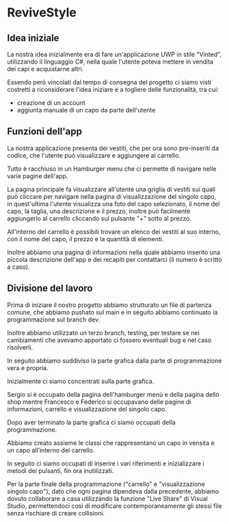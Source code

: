 # ReviveStyle
## Idea iniziale
La nostra idea inizialmente era di fare un'applicazione UWP in stile "Vinted", utilizzando il linguaggio C#, nella quale l'utente poteva mettere in vendita dei capi e
acquistarne altri.

Essendo però vincolati dal tempo di consegna del progetto ci siamo visti costretti a riconsiderare l'idea iniziare e a togliere delle funzionalità, tra cui:

- creazione di un account
- aggiunta manuale di un capo da parte dell'utente

## Funzioni dell'app
La nostra applicazione presenta dei vestiti, che per ora sono pre-inseriti da codice, che l'utente può visualizzare e aggiungere al carrello.

Tutto è racchiuso in un Hamburger menu che ci permette di navigare nelle varie pagine dell'app.

La pagina principale fa visualizzare all'utente una griglia di vestiti sui quali può cliccare per navigare nella pagina di visualizzazione del singolo capo, in quest'ultima 
l'utente visualizza una foto del capo selezionato, il nome del capo, la taglia, una descrizione e il prezzo, inoltre può facilmente aggiungerlo al carrello cliccando sul pulsante
"+" sotto al prezzo.

All'interno del carrello è possibili trovare un elenco dei vestiti al suo interno, con il nome del capo, il prezzo e la quantità di elementi.

Inoltre abbiamo una pagina di informazioni nella quale abbiamo inserito una piccola descrizione dell'app e dei recapiti per contattarci (il numero è scritto a caso).

## Divisione del lavoro
Prima di iniziare il nostro progetto abbiamo strutturato un file di partenza comune, che abbiamo pushato sul main e in seguito abbiamo continuato la programmazione sul branch dev.

Inoltre abbiamo utilizzato un terzo branch, testing, per testare se nei cambiamenti che avevamo apportato ci fossero eventuali bug e nel caso risolverli.

In seguito abbiamo suddiviso la parte grafica dalla parte di programmazione vera e propria.

Inizialmente ci siamo concentrati sulla parte grafica.

Sergio si è occupato della pagina dell'hamburger menù e della pagina dello shop mentre Francesco e Federico si occupavano delle pagine di informazioni, carrello e 
visualizzazione del singolo capo.

Dopo aver terminato la parte grafica ci siamo occupati della programmazione.

Abbiamo creato assieme le classi che rappresentano un capo in vensita e un capo all'interno del carrello.

In seguito ci siamo occupati di inserire i vari riferimenti e inizializzare i metodi dei pulsanti, fin ora inutilizzati.

Per la parte finale della programmazione ("carrello" e "visualizzazione singolo capo"), dato che ogni pagina dipendeva dalla precedente, abbiamo dovuto collaborare a casa 
utilizzando la funzione "Live Share" di Visual Studio, permettendoci così di modificare contemporaneamente gli stessi file senza rischiare di creare collisioni.


